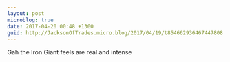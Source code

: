 ```yaml
---
layout: post
microblog: true
date: 2017-04-20 00:48 +1300
guid: http://JacksonOfTrades.micro.blog/2017/04/19/t854662936467447808.html
---
```

Gah the Iron Giant feels are real and intense
